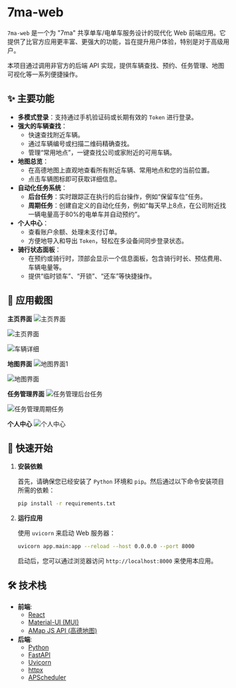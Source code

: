 # 7ma-web

`7ma-web` 是一个为 "7ma" 共享单车/电单车服务设计的现代化 Web 前端应用。它提供了比官方应用更丰富、更强大的功能，旨在提升用户体验，特别是对于高级用户。

本项目通过调用非官方的后端 API 实现，提供车辆查找、预约、任务管理、地图可视化等一系列便捷操作。

## ✨ 主要功能

- **多模式登录**：支持通过手机验证码或长期有效的 `Token` 进行登录。
- **强大的车辆查找**：
    - 快速查找附近车辆。
    - 通过车辆编号或扫描二维码精确查找。
    - 管理“常用地点”，一键查找公司或家附近的可用车辆。
- **地图总览**：
    - 在高德地图上直观地查看所有附近车辆、常用地点和您的当前位置。
    - 点击车辆图标即可获取详细信息。
- **自动化任务系统**：
    - **后台任务**：实时跟踪正在执行的后台操作，例如“保留车位”任务。
    - **周期任务**：创建自定义的自动化任务，例如“每天早上8点，在公司附近找一辆电量高于80%的电单车并自动预约”。
- **个人中心**：
    - 查看账户余额、处理未支付订单。
    - 方便地导入和导出 `Token`，轻松在多设备间同步登录状态。
- **骑行状态面板**：
    - 在预约或骑行时，顶部会显示一个信息面板，包含骑行时长、预估费用、车辆电量等。
    - 提供“临时锁车”、“开锁”、“还车”等快捷操作。

## 📸 应用截图


**主页界面**
![主页界面](主页界面1.png)

![主页界面](主页界面.jpeg)

![车辆详细](车辆详细.jpg)

**地图界面**
![地图界面1](地图界面1.png)

![地图界面](地图界面.jpg)


**任务管理界面**
![任务管理后台任务](后台任务.jpg)

![任务管理周期任务](周期任务.png)


**个人中心**
![个人中心](个人中心.png)


## 🚀 快速开始

1.  **安装依赖**

    首先，请确保您已经安装了 `Python` 环境和 `pip`。然后通过以下命令安装项目所需的依赖：

    ```bash
    pip install -r requirements.txt
    ```

2.  **运行应用**

    使用 `uvicorn` 来启动 Web 服务器：

    ```bash
    uvicorn app.main:app --reload --host 0.0.0.0 --port 8000
    ```

    启动后，您可以通过浏览器访问 `http://localhost:8000` 来使用本应用。

## 🛠️ 技术栈

- **前端**:
    - [React](https://reactjs.org/)
    - [Material-UI (MUI)](https://mui.com/)
    - [AMap JS API (高德地图)](https://lbs.amap.com/api/javascript-api/summary)
- **后端**:
    - [Python](https://www.python.org/)
    - [FastAPI](https://fastapi.tiangolo.com/)
    - [Uvicorn](https://www.uvicorn.org/)
    - [httpx](https://www.python-httpx.org/)
    - [APScheduler](https://apscheduler.readthedocs.io/en/latest/)